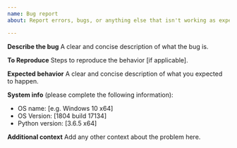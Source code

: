 ```yaml
---
name: Bug report
about: Report errors, bugs, or anything else that isn't working as expected.

---
```


**Describe the bug**
A clear and concise description of what the bug is.

**To Reproduce**
Steps to reproduce the behavior [if applicable].

**Expected behavior**
A clear and concise description of what you expected to happen.

**System info**
(please complete the following information):
 - OS name: [e.g. Windows 10 x64]
 - OS Version: [1804 build 17134]
 - Python version: [3.6.5 x64]

**Additional context**
Add any other context about the problem here.
